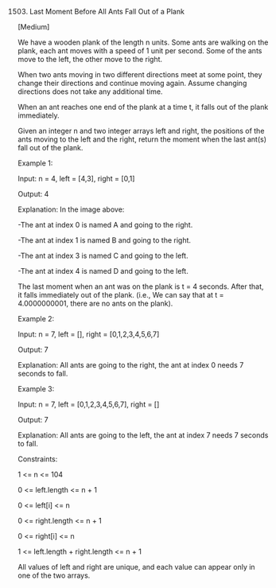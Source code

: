 1503. Last Moment Before All Ants Fall Out of a Plank

[Medium]

We have a wooden plank of the length n units. Some ants are walking on the plank, each ant moves with a speed of 1 unit per second. Some of the ants move to the left, the other move to the right.

When two ants moving in two different directions meet at some point, they change their directions and continue moving again. Assume changing directions does not take any additional time.

When an ant reaches one end of the plank at a time t, it falls out of the plank immediately.

Given an integer n and two integer arrays left and right, the positions of the ants moving to the left and the right, return the moment when the last ant(s) fall out of the plank.

Example 1:

Input: n = 4, left = [4,3], right = [0,1]

Output: 4

Explanation: In the image above:

-The ant at index 0 is named A and going to the right.

-The ant at index 1 is named B and going to the right.

-The ant at index 3 is named C and going to the left.

-The ant at index 4 is named D and going to the left.

The last moment when an ant was on the plank is t = 4 seconds. After that, it falls immediately out of the plank. (i.e., We can say that at t = 4.0000000001, there are no ants on the plank).

Example 2:

Input: n = 7, left = [], right = [0,1,2,3,4,5,6,7]

Output: 7

Explanation: All ants are going to the right, the ant at index 0 needs 7 seconds to fall.

Example 3:

Input: n = 7, left = [0,1,2,3,4,5,6,7], right = []

Output: 7

Explanation: All ants are going to the left, the ant at index 7 needs 7 seconds to fall.


Constraints:

1 <= n <= 104

0 <= left.length <= n + 1

0 <= left[i] <= n

0 <= right.length <= n + 1

0 <= right[i] <= n

1 <= left.length + right.length <= n + 1

All values of left and right are unique, and each value can appear only in one of the two arrays.